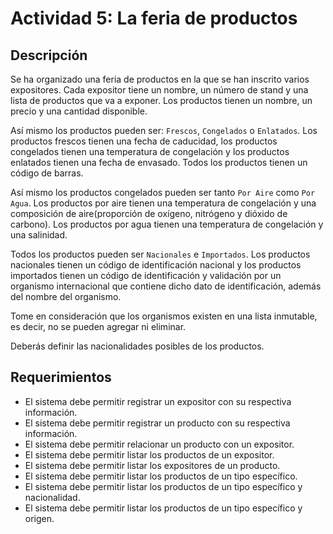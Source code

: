 # Actividad 5: La feria de productos

## Descripción

Se ha organizado una feria de productos en la que se han inscrito varios expositores. Cada expositor tiene un nombre, un
número de stand y una lista de productos que va a exponer. Los productos tienen un nombre, un precio y una cantidad
disponible.

Así mismo los productos pueden ser: `Frescos`, `Congelados` o `Enlatados`. Los productos frescos tienen una fecha de
caducidad, los productos congelados tienen una temperatura de congelación y los productos enlatados tienen una fecha de
envasado. Todos los productos tienen un código de barras.

Así mismo los productos congelados pueden ser tanto `Por Aire` como `Por Agua`. Los productos por aire tienen una
temperatura de congelación y una composición de aire(proporción de oxígeno, nitrógeno y dióxido de carbono). Los
productos por agua tienen una temperatura de congelación y una salinidad.

Todos los productos pueden ser `Nacionales` e `Importados`. Los productos nacionales tienen un código de identificación
nacional y los productos importados tienen un código de identificación y validación por un organismo internacional que
contiene dicho dato de identificación, además del nombre del organismo.

Tome en consideración que los organismos existen en una lista inmutable, es decir, no se pueden agregar ni eliminar.

Deberás definir las nacionalidades posibles de los productos.

## Requerimientos

* El sistema debe permitir registrar un expositor con su respectiva información.
* El sistema debe permitir registrar un producto con su respectiva información.
* El sistema debe permitir relacionar un producto con un expositor.
* El sistema debe permitir listar los productos de un expositor.
* El sistema debe permitir listar los expositores de un producto.
* El sistema debe permitir listar los productos de un tipo específico.
* El sistema debe permitir listar los productos de un tipo específico y nacionalidad.
* El sistema debe permitir listar los productos de un tipo específico y origen.